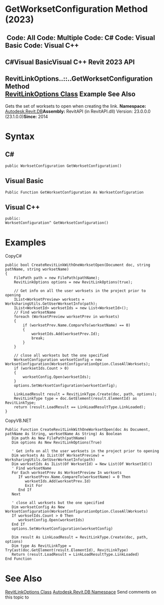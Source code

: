 # GetWorksetConfiguration Method (2023)

﻿
 Code: All Code: Multiple Code: C# Code: Visual Basic Code: Visual C++   
---  
C#Visual BasicVisual C++
Revit 2023 API  
---  
RevitLinkOptions..::..GetWorksetConfiguration Method   
[RevitLinkOptions Class](3f710983-5a4d-d515-a633-12b06a419b30.md "RevitLinkOptions Class") Example See Also  
---  
Gets the set of worksets to open when creating the link. 
**Namespace:** [Autodesk.Revit.DB](87546ba7-461b-c646-cbb1-2cb8f5bff8b2.md "Autodesk.Revit.DB Namespace")**Assembly:** RevitAPI (in RevitAPI.dll) Version: 23.0.0.0 (23.1.0.0)**Since:** 2014 
# Syntax
C#  
---  
```text
public WorksetConfiguration GetWorksetConfiguration()
```
  
Visual Basic  
---  
```text
Public Function GetWorksetConfiguration As WorksetConfiguration
```
  
Visual C++  
---  
```text
public:
WorksetConfiguration^ GetWorksetConfiguration()
```
  
# Examples
CopyC#
```text
public bool CreateRevitLinkWithOneWorksetOpen(Document doc, string pathName, string worksetName)
{
    FilePath path = new FilePath(pathName);
    RevitLinkOptions options = new RevitLinkOptions(true);

    // Get info on all the user worksets in the project prior to opening
    IList<WorksetPreview> worksets = WorksharingUtils.GetUserWorksetInfo(path);
    IList<WorksetId> worksetIds = new List<WorksetId>();
    // Find worksetName
    foreach (WorksetPreview worksetPrev in worksets)
    {
        if (worksetPrev.Name.CompareTo(worksetName) == 0)
        {
            worksetIds.Add(worksetPrev.Id);
            break;
        }
    }

    // close all worksets but the one specified
    WorksetConfiguration worksetConfig = new WorksetConfiguration(WorksetConfigurationOption.CloseAllWorksets);
    if (worksetIds.Count > 0)
    {
        worksetConfig.Open(worksetIds);
    }
    options.SetWorksetConfiguration(worksetConfig);

    LinkLoadResult result = RevitLinkType.Create(doc, path, options);
    RevitLinkType type = doc.GetElement(result.ElementId) as RevitLinkType;
    return (result.LoadResult == LinkLoadResultType.LinkLoaded);
}
```

CopyVB.NET
```text
Public Function CreateRevitLinkWithOneWorksetOpen(doc As Document, pathName As String, worksetName As String) As Boolean
   Dim path As New FilePath(pathName)
   Dim options As New RevitLinkOptions(True)

   ' Get info on all the user worksets in the project prior to opening
   Dim worksets As IList(Of WorksetPreview) = WorksharingUtils.GetUserWorksetInfo(path)
   Dim worksetIds As IList(Of WorksetId) = New List(Of WorksetId)()
   ' Find worksetName
   For Each worksetPrev As WorksetPreview In worksets
      If worksetPrev.Name.CompareTo(worksetName) = 0 Then
         worksetIds.Add(worksetPrev.Id)
         Exit For
      End If
   Next

   ' close all worksets but the one specified
   Dim worksetConfig As New WorksetConfiguration(WorksetConfigurationOption.CloseAllWorksets)
   If worksetIds.Count > 0 Then
      worksetConfig.Open(worksetIds)
   End If
   options.SetWorksetConfiguration(worksetConfig)

   Dim result As LinkLoadResult = RevitLinkType.Create(doc, path, options)
   Dim type As RevitLinkType = TryCast(doc.GetElement(result.ElementId), RevitLinkType)
   Return (result.LoadResult = LinkLoadResultType.LinkLoaded)
End Function
```

# See Also
[RevitLinkOptions Class](3f710983-5a4d-d515-a633-12b06a419b30.md "RevitLinkOptions Class")
[Autodesk.Revit.DB Namespace](87546ba7-461b-c646-cbb1-2cb8f5bff8b2.md "Autodesk.Revit.DB Namespace")
Send comments on this topic to 